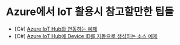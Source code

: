 # Azure에서 IoT 활용시 참고할만한 팁들

- [C#] [Azure IoT Hub와 연동하는 예제](/taeyoIoTDevice/)
- [C#] [Azure IoT Hub에 Device ID를 자동으로 생성하는 소스 예제](/CreateDeviceIdentity/)